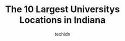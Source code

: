 ---
layout: ampstory
image: https://i0.wp.com/paketmu.com/wp-content/uploads/2023/06/valparaiso-university-0-in-indiana-1686367341.jpeg?resize=640,853
author: techidn
featured: false
description: Explore the diverse University scene in Indiana, home to an incredible selection of 10 establishments catering to every taste. Whether youre in search of iconic favorites or undiscovered tr
title: The 10 Largest Universitys Locations in Indiana
cover:
   title: The 10 Largest Universitys Locations in Indiana
   subtitle: RICKPATE
   background: https://paketmu.com/wp-content/uploads/2023/06/valparaiso-university-0-in-indiana-1686367341.jpeg

pages: 
 - layout: thirds
   top: <h1>#1 Indiana University Bloomington</h1>
   bottom: "<p>Fantastic venue with excellent staff! They only lost a star because it was so hot in the auditorium and communication wasnt adequate when an actor had to be replaced. No</p>"
   background: https://paketmu.com/wp-content/uploads/2023/06/valparaiso-university-1-in-indiana-1686367341.jpeg
   backgroundblur: true
 - layout: thirds
   top: <h1>#2 Indiana Wesleyan University</h1>
   bottom: "<p>Indiana Wesleyan won their Quarter Final football game today 24-13 and are headed to the Final Four of the NAIA National Championships next week !!  Go Wildcats !!  Sat i</p>"
   background: https://paketmu.com/wp-content/uploads/2023/06/valparaiso-university-2-in-indiana-1686367344.jpeg
   cta:
      link: https://paketmu.com/the-10-largest-universitys-locations-in-indiana/
      text: The 10 Largest Universitys Locations in Indiana
 - layout: thirds
   top: <h1>#3 IUPUI</h1>
   bottom: "<p>We were at the Endoscopy Center. Parking is convenient and signage is clear. Recovery time was less than half of my previous experiences. Staff were cheerful and helpful.</p>"
   background: https://paketmu.com/wp-content/uploads/2023/06/valparaiso-university-3-in-indiana-1686367345.jpeg
   cta:
      link: https://paketmu.com/the-10-largest-universitys-locations-in-indiana/
      text: The 10 Largest Universitys Locations in Indiana
 - layout: thirds
   top: <h1>#4 Taylor University</h1>
   bottom: "<p>1846 S Main St, Upland, IN 46989, United States</p>"
   background: https://images.unsplash.com/photo-1488554378835-f7acf46e6c98?ixlib=rb-4.0.3&ixid=MnwxMjA3fDB8MHxwaG90by1wYWdlfHx8fGVufDB8fHx8&auto=format&fit=crop&w=640&h=853&q=80
   cta:
      link: https://paketmu.com/the-10-largest-universitys-locations-in-indiana/
      text: The 10 Largest Universitys Locations in Indiana
 - layout: thirds
   top: <h1>#5 Indiana State University</h1>
   bottom: "<p>200 N 7th St, Terre Haute, IN 47809, United States</p>"
   background: https://images.unsplash.com/photo-1489694553447-4c9339da310d?ixlib=rb-4.0.3&ixid=MnwxMjA3fDB8MHxwaG90by1wYWdlfHx8fGVufDB8fHx8&auto=format&fit=crop&w=640&h=853&q=80
   cta:
      link: https://paketmu.com/the-10-largest-universitys-locations-in-indiana/
      text: The 10 Largest Universitys Locations in Indiana
 - layout: thirds
   top: <h1>#6 Indiana University South Bend</h1>
   bottom: "<p>1700 E Mishawaka Ave, South Bend, IN 46615, United States</p>"
   background: https://images.unsplash.com/photo-1613843873231-1447db182f97?ixlib=rb-4.0.3&ixid=MnwxMjA3fDB8MHxwaG90by1wYWdlfHx8fGVufDB8fHx8&auto=format&fit=crop&w=640&h=853&q=80
   cta:
      link: https://paketmu.com/the-10-largest-universitys-locations-in-indiana/
      text: The 10 Largest Universitys Locations in Indiana
 - layout: thirds
   top: <h1>#7 Indiana University Northwest</h1>
   bottom: "<p>3400 Broadway, Gary, IN 46408, United States</p>"
   background: https://images.unsplash.com/photo-1599422314077-f4dfdaa4cd09?ixlib=rb-4.0.3&ixid=MnwxMjA3fDB8MHxwaG90by1wYWdlfHx8fGVufDB8fHx8&auto=format&fit=crop&w=640&h=853&q=80
   cta:
      link: https://paketmu.com/the-10-largest-universitys-locations-in-indiana/
      text: The 10 Largest Universitys Locations in Indiana
 - layout: thirds
   middle: Continue reading...
   background: https://images.unsplash.com/photo-1541356665065-22676f35dd40?ixlib=rb-4.0.3&ixid=MnwxMjA3fDB8MHxwaG90by1wYWdlfHx8fGVufDB8fHx8&auto=format&fit=crop&w=640&h=853&q=80
   cta:
      link: https://paketmu.com/the-10-largest-universitys-locations-in-indiana/
      text: The 10 Largest Universitys Locations in Indiana
      
---